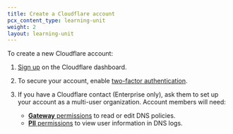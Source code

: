 ```yaml
---
title: Create a Cloudflare account
pcx_content_type: learning-unit
weight: 2
layout: learning-unit
---
```


To create a new Cloudflare account:

1. [Sign up](https://dash.cloudflare.com/sign-up) on the Cloudflare dashboard.

2. To secure your account, enable [two-factor authentication](/support/account-management-billing/account-privacy-and-security/securing-user-access-with-two-factor-authentication-2fa/).

3. If you have a Cloudflare contact (Enterprise only), ask them to set up your account as a multi-user organization. Account members will need:
    - [**Gateway** permissions](/cloudflare-one/roles-permissions/) to read or edit DNS policies.
    - [**PII** permissions](/cloudflare-one/roles-permissions/#cloudflare-zero-trust-pii) to view user information in DNS logs.

